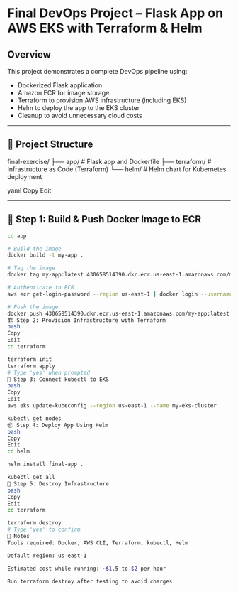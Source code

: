 # Final DevOps Project – Flask App on AWS EKS with Terraform & Helm

## Overview

This project demonstrates a complete DevOps pipeline using:

- Dockerized Flask application  
- Amazon ECR for image storage  
- Terraform to provision AWS infrastructure (including EKS)  
- Helm to deploy the app to the EKS cluster  
- Cleanup to avoid unnecessary cloud costs  

---

## 📁 Project Structure

final-exercise/
├── app/ # Flask app and Dockerfile
├── terraform/ # Infrastructure as Code (Terraform)
└── helm/ # Helm chart for Kubernetes deployment

yaml
Copy
Edit

---

## 🚀 Step 1: Build & Push Docker Image to ECR

```bash
cd app

# Build the image
docker build -t my-app .

# Tag the image
docker tag my-app:latest 430658514390.dkr.ecr.us-east-1.amazonaws.com/my-app:latest

# Authenticate to ECR
aws ecr get-login-password --region us-east-1 | docker login --username AWS --password-stdin 430658514390.dkr.ecr.us-east-1.amazonaws.com

# Push the image
docker push 430658514390.dkr.ecr.us-east-1.amazonaws.com/my-app:latest
🏗️ Step 2: Provision Infrastructure with Terraform
bash
Copy
Edit
cd terraform

terraform init
terraform apply
# Type 'yes' when prompted
🔗 Step 3: Connect kubectl to EKS
bash
Copy
Edit
aws eks update-kubeconfig --region us-east-1 --name my-eks-cluster

kubectl get nodes
📦 Step 4: Deploy App Using Helm
bash
Copy
Edit
cd helm

helm install final-app .

kubectl get all
🧹 Step 5: Destroy Infrastructure
bash
Copy
Edit
cd terraform

terraform destroy
# Type 'yes' to confirm
📌 Notes
Tools required: Docker, AWS CLI, Terraform, kubectl, Helm

Default region: us-east-1

Estimated cost while running: ~$1.5 to $2 per hour

Run terraform destroy after testing to avoid charges
